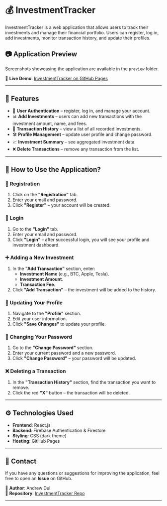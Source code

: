 # 💰 InvestmentTracker

InvestmentTracker is a web application that allows users to track their investments and manage their financial portfolio. Users can register, log in, add investments, monitor transaction history, and update their profiles.

## 📷 **Application Preview**

Screenshots showcasing the application are available in the `preview` folder.

🔗 **Live Demo**:
[InvestmentTracker on GitHub Pages](https://andrewdul.github.io/InvestmentTracker/)

---

## 🚀 **Features**

- 🔐 **User Authentication** – register, log in, and manage your account.
- 📊 **Add Investments** – users can add new transactions with the investment amount, name, and fees.
- 📜 **Transaction History** – view a list of all recorded investments.
- 🛠 **Profile Management** – update user profile and change password.
- 📈 **Investment Summary** – see aggregated investment data.
- ❌ **Delete Transactions** – remove any transaction from the list.

---

## 🔑 **How to Use the Application?**

### 📝 **Registration**

1. Click on the **"Registration"** tab.
2. Enter your email and password.
3. Click **"Register"** – your account will be created.

### 🔐 **Login**

1. Go to the **"Login"** tab.
2. Enter your email and password.
3. Click **"Login"** – after successful login, you will see your profile and investment dashboard.

### ➕ **Adding a New Investment**

1. In the **"Add Transaction"** section, enter:
   - **Investment Name** (e.g., BTC, Apple, Tesla).
   - **Investment Amount**.
   - **Transaction Fee**.
2. Click **"Add Transaction"** – the investment will be added to the history.

### 🔄 **Updating Your Profile**

1. Navigate to the **"Profile"** section.
2. Edit your user information.
3. Click **"Save Changes"** to update your profile.

### 🔑 **Changing Your Password**

1. Go to the **"Change Password"** section.
2. Enter your current password and a new password.
3. Click **"Change Password"** – your password will be updated.

### ❌ **Deleting a Transaction**

1. In the **"Transaction History"** section, find the transaction you want to remove.
2. Click the red **"X"** button – the transaction will be deleted.

---

## ⚙️ **Technologies Used**

- **Frontend**: React.js
- **Backend**: Firebase Authentication & Firestore
- **Styling**: CSS (dark theme)
- **Hosting**: GitHub Pages

---

## 📧 **Contact**

If you have any questions or suggestions for improving the application, feel free to open an **Issue** on GitHub.

📍 **Author**: Andrew Dul  
🚀 **Repository**: [InvestmentTracker Repo](https://github.com/AndrewDul/InvestmentTracker)

---
